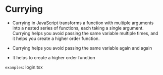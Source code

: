 # Currying

- Currying in JavaScript transforms a function with multiple arguments into a nested series of functions, each taking a single argument. Currying helps you avoid passing the same variable multiple times, and it helps you create a higher order function.

- Currying helps you avoid passing the same variable again and again

- It helps to create a higher order function

`examples`: login.tsx
